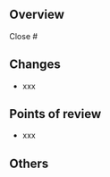 ## Overview

<!-- Note the issue number that you want to close -->

Close #

## Changes

- xxx

## Points of review

- xxx

## Others
